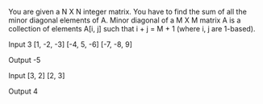 You are given a N X N integer matrix. You have to find the sum of all the minor diagonal elements of A.
Minor diagonal of a M X M matrix A is a collection of elements A[i, j] such that i + j = M + 1 (where i, j are 1-based).

Input
3
[1, -2, -3]
[-4, 5, -6]
[-7, -8, 9]

Output
-5

Input
[3, 2]
[2, 3]

Output
4
